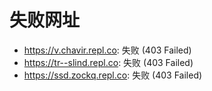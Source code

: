 # 失败网址
- https://v.chavir.repl.co: 失败 (403
Failed)
- https://tr--slind.repl.co: 失败 (403
Failed)
- https://ssd.zockq.repl.co: 失败 (403
Failed)
